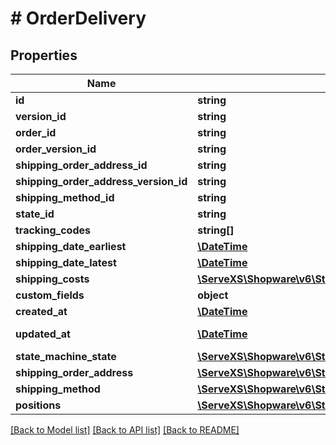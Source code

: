 # # OrderDelivery

## Properties

Name | Type | Description | Notes
------------ | ------------- | ------------- | -------------
**id** | **string** |  | [optional]
**version_id** | **string** |  | [optional]
**order_id** | **string** |  |
**order_version_id** | **string** |  | [optional]
**shipping_order_address_id** | **string** |  |
**shipping_order_address_version_id** | **string** |  | [optional]
**shipping_method_id** | **string** |  |
**state_id** | **string** |  |
**tracking_codes** | **string[]** |  |
**shipping_date_earliest** | [**\DateTime**](\DateTime.md) |  |
**shipping_date_latest** | [**\DateTime**](\DateTime.md) |  |
**shipping_costs** | [**\ServeXS\Shopware\v6\Store\Model\OrderShippingCosts**](OrderShippingCosts.md) |  | [optional]
**custom_fields** | **object** |  | [optional]
**created_at** | [**\DateTime**](\DateTime.md) |  | [readonly]
**updated_at** | [**\DateTime**](\DateTime.md) |  | [optional] [readonly]
**state_machine_state** | [**\ServeXS\Shopware\v6\Store\Model\StateMachineState**](StateMachineState.md) |  | [optional]
**shipping_order_address** | [**\ServeXS\Shopware\v6\Store\Model\OrderAddress**](OrderAddress.md) |  | [optional]
**shipping_method** | [**\ServeXS\Shopware\v6\Store\Model\ShippingMethod**](ShippingMethod.md) |  | [optional]
**positions** | [**\ServeXS\Shopware\v6\Store\Model\OrderDeliveryPosition**](OrderDeliveryPosition.md) |  | [optional]

[[Back to Model list]](../../README.md#models) [[Back to API list]](../../README.md#endpoints) [[Back to README]](../../README.md)
